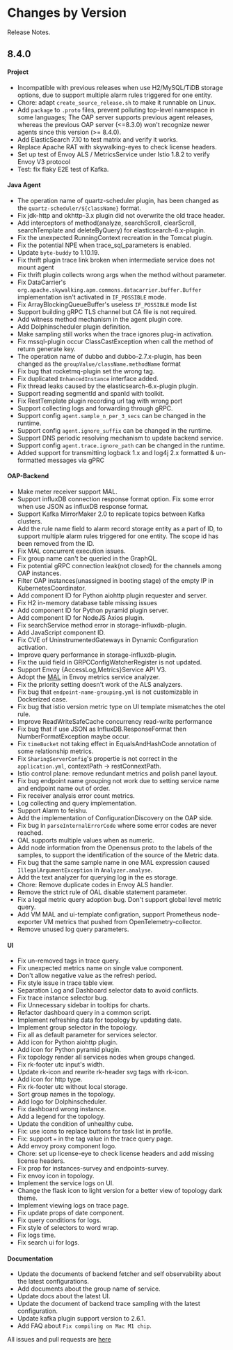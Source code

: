 Changes by Version
==================
Release Notes.

8.4.0
------------------
#### Project
* Incompatible with previous releases when use H2/MySQL/TiDB storage options, due to support multiple alarm rules triggered for one entity.
* Chore: adapt `create_source_release.sh` to make it runnable on Linux.
* Add `package` to `.proto` files, prevent polluting top-level namespace in some languages; The OAP server supports previous agent releases, whereas the previous OAP server (<=8.3.0) won't recognize newer agents since this version (>= 8.4.0).
* Add ElasticSearch 7.10 to test matrix and verify it works.
* Replace Apache RAT with skywalking-eyes to check license headers.
* Set up test of Envoy ALS / MetricsService under Istio 1.8.2 to verify Envoy V3 protocol
* Test: fix flaky E2E test of Kafka.

#### Java Agent
* The operation name of quartz-scheduler plugin, has been changed as the `quartz-scheduler/${className}` format.
* Fix jdk-http and okhttp-3.x plugin did not overwrite the old trace header.
* Add interceptors of method(analyze, searchScroll, clearScroll, searchTemplate and deleteByQuery) for elasticsearch-6.x-plugin.
* Fix the unexpected RunningContext recreation in the Tomcat plugin.
* Fix the potential NPE when trace_sql_parameters is enabled.
* Update `byte-buddy` to 1.10.19.
* Fix thrift plugin trace link broken when intermediate service does not mount agent
* Fix thrift plugin collects wrong args when the method without parameter.
* Fix DataCarrier's `org.apache.skywalking.apm.commons.datacarrier.buffer.Buffer` implementation isn't activated in `IF_POSSIBLE` mode.
* Fix ArrayBlockingQueueBuffer's useless `IF_POSSIBLE` mode list
* Support building gRPC TLS channel but CA file is not required.
* Add witness method mechanism in the agent plugin core.
* Add Dolphinscheduler plugin definition.
* Make sampling still works when the trace ignores plug-in activation.
* Fix mssql-plugin occur ClassCastException when call the method of return generate key.
* The operation name of dubbo and dubbo-2.7.x-plugin, has been changed as the `groupValue/className.methodName` format
* Fix bug that rocketmq-plugin set the wrong tag.
* Fix duplicated `EnhancedInstance` interface added.
* Fix thread leaks caused by the elasticsearch-6.x-plugin plugin.
* Support reading segmentId and spanId with toolkit.
* Fix RestTemplate plugin recording url tag with wrong port
* Support collecting logs and forwarding through gRPC.
* Support config `agent.sample_n_per_3_secs` can be changed in the runtime.
* Support config `agent.ignore_suffix` can be changed in the runtime.
* Support DNS periodic resolving mechanism to update backend service.
* Support config `agent.trace.ignore_path` can be changed in the runtime.
* Added support for transmitting logback 1.x and log4j 2.x formatted & un-formatted messages via gPRC

#### OAP-Backend
* Make meter receiver support MAL.
* Support influxDB connection response format option. Fix some error when use JSON as influxDB response format.
* Support Kafka MirrorMaker 2.0 to replicate topics between Kafka clusters.
* Add the rule name field to alarm record storage entity as a part of ID, to support multiple alarm rules triggered for one entity. The scope id has been removed from the ID.
* Fix MAL concurrent execution issues.
* Fix group name can't be queried in the GraphQL.
* Fix potential gRPC connection leak(not closed) for the channels among OAP instances.
* Filter OAP instances(unassigned in booting stage) of the empty IP in KubernetesCoordinator.
* Add component ID for Python aiohttp plugin requester and server.
* Fix H2 in-memory database table missing issues
* Add component ID for Python pyramid plugin server.
* Add component ID for NodeJS Axios plugin.
* Fix searchService method error in storage-influxdb-plugin.
* Add JavaScript component ID.
* Fix CVE of UninstrumentedGateways in Dynamic Configuration activation.
* Improve query performance in storage-influxdb-plugin.
* Fix the uuid field in GRPCConfigWatcherRegister is not updated.
* Support Envoy {AccessLog,Metrics}Service API V3.
* Adopt the [MAL](../docs/en/concepts-and-designs/mal.md) in Envoy metrics service analyzer.
* Fix the priority setting doesn't work of the ALS analyzers.
* Fix bug that `endpoint-name-grouping.yml` is not customizable in Dockerized case.
* Fix bug that istio version metric type on UI template mismatches the otel rule.
* Improve ReadWriteSafeCache concurrency read-write performance
* Fix bug that if use JSON as InfluxDB.ResponseFormat then NumberFormatException maybe occur.
* Fix `timeBucket` not taking effect in EqualsAndHashCode annotation of some relationship metrics.
* Fix `SharingServerConfig`'s propertie is not correct in the `application.yml`, contextPath -> restConnextPath.
* Istio control plane: remove redundant metrics and polish panel layout.
* Fix bug endpoint name grouping not work due to setting service name and endpoint name out of order.
* Fix receiver analysis error count metrics.
* Log collecting and query implementation.
* Support Alarm to feishu.
* Add the implementation of ConfigurationDiscovery on the OAP side.
* Fix bug in `parseInternalErrorCode` where some error codes are never reached.
* OAL supports multiple values when as numeric.
* Add node information from the Openensus proto to the labels of the samples, to support the identification of the source of the Metric data.
* Fix bug that the same sample name in one MAL expression caused `IllegalArgumentException` in `Analyzer.analyse`.
* Add the text analyzer for querying log in the es storage.
* Chore:  Remove duplicate codes in Envoy ALS handler.
* Remove the strict rule of OAL disable statement parameter.
* Fix a legal metric query adoption bug. Don't support global level metric query.
* Add VM MAL and ui-template configration, support Prometheus node-exporter VM metrics that pushed from OpenTelemetry-collector.
* Remove unused log query parameters.

#### UI
* Fix un-removed tags in trace query.
* Fix unexpected metrics name on single value component.
* Don't allow negative value as the refresh period.
* Fix style issue in trace table view.
* Separation Log and Dashboard selector data to avoid conflicts.
* Fix trace instance selector bug.
* Fix Unnecessary sidebar in tooltips for charts.
* Refactor dashboard query in a common script.
* Implement refreshing data for topology by updating date.
* Implement group selector in the topology.
* Fix all as default parameter for services selector.
* Add icon for Python aiohttp plugin.
* Add icon for Python pyramid plugin.
* Fix topology render all services nodes when groups changed.
* Fix rk-footer utc input's width.
* Update rk-icon and rewrite rk-header svg tags with rk-icon.
* Add icon for http type.
* Fix rk-footer utc without local storage.
* Sort group names in the topology.
* Add logo for Dolphinscheduler.
* Fix dashboard wrong instance.
* Add a legend for the topology.
* Update the condition of unhealthy cube.
* Fix: use icons to replace buttons for task list in profile.
* Fix: support `=` in the tag value in the trace query page.
* Add envoy proxy component logo.
* Chore: set up license-eye to check license headers and add missing license headers.
* Fix prop for instances-survey and endpoints-survey.
* Fix envoy icon in topology.
* Implement the service logs on UI.
* Change the flask icon to light version for a better view of topology dark theme.
* Implement viewing logs on trace page.
* Fix update props of date component.
* Fix query conditions for logs.
* Fix style of selectors to word wrap.
* Fix logs time.
* Fix search ui for logs.

#### Documentation
* Update the documents of backend fetcher and self observability about the latest configurations.
* Add documents about the group name of service.
* Update docs about the latest UI.
* Update the document of backend trace sampling with the latest configuration.
* Update kafka plugin support version to 2.6.1.
* Add FAQ about `Fix compiling on Mac M1 chip`.

All issues and pull requests are [here](https://github.com/apache/skywalking/milestone/68?closed=1)
